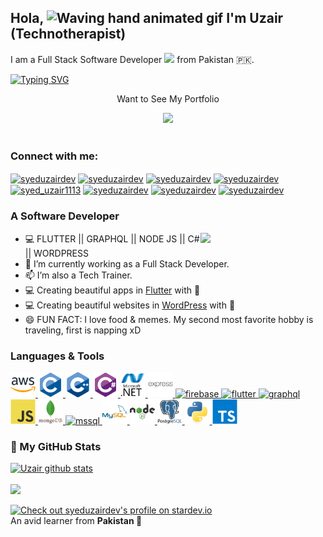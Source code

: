  ## Hola, <img src="https://raw.githubusercontent.com/nixin72/nixin72/master/wave.gif" alt="Waving hand animated gif" height="45" width="45" /> I'm Uzair (Technotherapist) <br>
I am a Full Stack Software Developer <img src="https://media.giphy.com/media/WUlplcMpOCEmTGBtBW/giphy.gif" width="30"> from Pakistan 🇵🇰.

[![Typing SVG](https://readme-typing-svg.herokuapp.com?vCenter=true&width=450&lines=Full+Stack+Developer;Passionate+about+Making+Full+Stack+Mobile+Applications;Passionate+about+Making+Websites;Freelancer;Open+sourse+contributer)](https://git.io/typing-svg)


<div align="center">
<p >Want to See My Portfolio</p>

<a href="https://uzairhassan.com/">
    <img src="https://img.shields.io/badge/CLICK HERE-FE7A16?style=for-the-badge&logo=dev.to&logoColor=white" />
</a>
</div>
<br>
<h3 align="left">Connect with me:</h3>
<p align="left">
<a href="https://dev.to/syeduzairdev" target="blank"><img align="center" src="https://raw.githubusercontent.com/rahuldkjain/github-profile-readme-generator/master/src/images/icons/Social/devto.svg" alt="syeduzairdev" height="30" width="40" /></a>
<a href="https://linkedin.com/in/syeduzairdev" target="blank"><img align="center" src="https://raw.githubusercontent.com/rahuldkjain/github-profile-readme-generator/master/src/images/icons/Social/linked-in-alt.svg" alt="syeduzairdev" height="30" width="40" /></a>
<a href="https://stackoverflow.com/users/syeduzairdev" target="blank"><img align="center" src="https://raw.githubusercontent.com/rahuldkjain/github-profile-readme-generator/master/src/images/icons/Social/stack-overflow.svg" alt="syeduzairdev" height="30" width="40" /></a>
<a href="https://fb.com/syeduzairdev" target="blank"><img align="center" src="https://raw.githubusercontent.com/rahuldkjain/github-profile-readme-generator/master/src/images/icons/Social/facebook.svg" alt="syeduzairdev" height="30" width="40" /></a>
<a href="https://instagram.com/syed_uzair1113" target="blank"><img align="center" src="https://raw.githubusercontent.com/rahuldkjain/github-profile-readme-generator/master/src/images/icons/Social/instagram.svg" alt="syed_uzair1113" height="30" width="40" /></a>
<a href="https://www.hackerrank.com/syeduzairdev" target="blank"><img align="center" src="https://raw.githubusercontent.com/rahuldkjain/github-profile-readme-generator/master/src/images/icons/Social/hackerrank.svg" alt="syeduzairdev" height="30" width="40" /></a>
<a href="https://www.leetcode.com/syeduzairdev" target="blank"><img align="center" src="https://raw.githubusercontent.com/rahuldkjain/github-profile-readme-generator/master/src/images/icons/Social/leet-code.svg" alt="syeduzairdev" height="30" width="40" /></a>
<a href="https://www.topcoder.com/members/syeduzairdev" target="blank"><img align="center" src="https://raw.githubusercontent.com/rahuldkjain/github-profile-readme-generator/master/src/images/icons/Social/topcoder.svg" alt="syeduzairdev" height="30" width="40" /></a>
</p>



### A Software Developer
<picture> <img align="right" src="https://github.com/7oSkaaa/7oSkaaa/blob/main/Images/Right_Side.gif?raw=true" width = 200px></picture>

- 💻 FLUTTER || GRAPHQL || NODE JS || C# || WORDPRESS
- 🔭 I’m currently working as a Full Stack Developer.
- 📫 I’m also a Tech Trainer.
- 💻 Creating beautiful apps in [Flutter][flutter] with 💙
- 💻 Creating beautiful websites in [WordPress][wordPress] with 💙
- 😄 FUN FACT: I love food & memes. My second most favorite hobby is traveling, first is napping xD
<!-- <p > <a href="https://github.com/ryo-ma/github-profile-trophy"><img src="https://github-profile-trophy.vercel.app/?username=SyedUzair42101" alt="SyedUzair42101" /></a> </p>
 -->

 ### Languages & Tools
<p align="left"> <a href="https://aws.amazon.com" target="_blank" rel="noreferrer"> <img src="https://raw.githubusercontent.com/devicons/devicon/master/icons/amazonwebservices/amazonwebservices-original-wordmark.svg" alt="aws" width="40" height="40"/> </a> <a href="https://www.cprogramming.com/" target="_blank" rel="noreferrer"> <img src="https://raw.githubusercontent.com/devicons/devicon/master/icons/c/c-original.svg" alt="c" width="40" height="40"/> </a> <a href="https://www.w3schools.com/cpp/" target="_blank" rel="noreferrer"> <img src="https://raw.githubusercontent.com/devicons/devicon/master/icons/cplusplus/cplusplus-original.svg" alt="cplusplus" width="40" height="40"/> </a> <a href="https://www.w3schools.com/cs/" target="_blank" rel="noreferrer"> <img src="https://raw.githubusercontent.com/devicons/devicon/master/icons/csharp/csharp-original.svg" alt="csharp" width="40" height="40"/> </a> <a href="https://dotnet.microsoft.com/" target="_blank" rel="noreferrer"> <img src="https://raw.githubusercontent.com/devicons/devicon/master/icons/dot-net/dot-net-original-wordmark.svg" alt="dotnet" width="40" height="40"/> </a> <a href="https://expressjs.com" target="_blank" rel="noreferrer"> <img src="https://raw.githubusercontent.com/devicons/devicon/master/icons/express/express-original-wordmark.svg" alt="express" width="40" height="40"/> </a> <a href="https://firebase.google.com/" target="_blank" rel="noreferrer"> <img src="https://www.vectorlogo.zone/logos/firebase/firebase-icon.svg" alt="firebase" width="40" height="40"/> </a> <a href="https://flutter.dev" target="_blank" rel="noreferrer"> <img src="https://www.vectorlogo.zone/logos/flutterio/flutterio-icon.svg" alt="flutter" width="40" height="40"/> </a> <a href="https://graphql.org" target="_blank" rel="noreferrer"> <img src="https://www.vectorlogo.zone/logos/graphql/graphql-icon.svg" alt="graphql" width="40" height="40"/> </a> <a href="https://developer.mozilla.org/en-US/docs/Web/JavaScript" target="_blank" rel="noreferrer"> <img src="https://raw.githubusercontent.com/devicons/devicon/master/icons/javascript/javascript-original.svg" alt="javascript" width="40" height="40"/> </a> <a href="https://www.mongodb.com/" target="_blank" rel="noreferrer"> <img src="https://raw.githubusercontent.com/devicons/devicon/master/icons/mongodb/mongodb-original-wordmark.svg" alt="mongodb" width="40" height="40"/> </a> <a href="https://www.microsoft.com/en-us/sql-server" target="_blank" rel="noreferrer"> <img src="https://www.svgrepo.com/show/303229/microsoft-sql-server-logo.svg" alt="mssql" width="40" height="40"/> </a> <a href="https://www.mysql.com/" target="_blank" rel="noreferrer"> <img src="https://raw.githubusercontent.com/devicons/devicon/master/icons/mysql/mysql-original-wordmark.svg" alt="mysql" width="40" height="40"/> </a> <a href="https://nodejs.org" target="_blank" rel="noreferrer"> <img src="https://raw.githubusercontent.com/devicons/devicon/master/icons/nodejs/nodejs-original-wordmark.svg" alt="nodejs" width="40" height="40"/> </a> <a href="https://www.postgresql.org" target="_blank" rel="noreferrer"> <img src="https://raw.githubusercontent.com/devicons/devicon/master/icons/postgresql/postgresql-original-wordmark.svg" alt="postgresql" width="40" height="40"/> </a> <a href="https://www.python.org" target="_blank" rel="noreferrer"> <img src="https://raw.githubusercontent.com/devicons/devicon/master/icons/python/python-original.svg" alt="python" width="40" height="40"/> </a> <a href="https://www.typescriptlang.org/" target="_blank" rel="noreferrer"> <img src="https://raw.githubusercontent.com/devicons/devicon/master/icons/typescript/typescript-original.svg" alt="typescript" width="40" height="40"/> </a> </p>



### 📝 My GitHub Stats</summary>
[![Uzair github stats](https://github-readme-stats.vercel.app/api?username=syeduzairdev&theme=gotham)](https://github.com/syeduzairdev/github-readme-stats)
<br><br>
<img src = "https://github-readme-streak-stats.herokuapp.com/?user=syeduzairdev&theme=solarized-dark&hide_border=true&date_format=M%20j%5B%2C%20Y%5D&line_height=25" width = 500>

<a href="https://stardev.io/developers/syeduzairdev"><img alt="Check out syeduzairdev's profile on stardev.io" src="https://stardev.io/developers/syeduzairdev/badge/languages/global.svg" /></a>
<br>
An avid learner from <b>Pakistan<b> 💚

[flutter]: https://uzairhassan.com/mobile-app-projects/
[wordPress]: https://uzairhassan.com/websites-projects/
[linkedin]: www.linkedin.com/in/syeduzairdev
[instagram]: https://www.instagram.com/syed_uzair1113/
[facebook]: https://www.facebook.com/syeduzairdev
 


